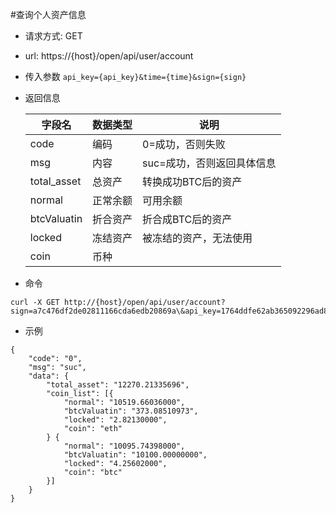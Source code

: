 #查询个人资产信息
- 请求方式: GET
- url: https://{host}/open/api/user/account
- 传入参数 `api_key={api_key}&time={time}&sign={sign}`
- 返回信息

    | 字段名 | 数据类型 | 说明 |
    | --- | --- | --- |
    | code | 编码 | 0=成功，否则失败 |
    | msg | 内容 | suc=成功，否则返回具体信息 |
    | total_asset | 总资产 | 转换成功BTC后的资产 |
    | normal | 正常余额 | 可用余额 |
    | btcValuatin | 折合资产 | 折合成BTC后的资产 |
    | locked | 冻结资产 | 被冻结的资产，无法使用 |
    | coin | 币种 | &nbsp; |
    
- 命令
```
curl -X GET http://{host}/open/api/user/account?sign=a7c476df2de02811166cda6edb20869a\&api_key=1764ddfe62ab365092296ad8272df4f9\&time=1554178351
```
    
- 示例
```
{
	"code": "0",
	"msg": "suc",
	"data": {
		"total_asset": "12270.21335696",
		"coin_list": [{
			"normal": "10519.66036000",
			"btcValuatin": "373.08510973",
			"locked": "2.82130000",
			"coin": "eth"
		} {
			"normal": "10095.74398000",
			"btcValuatin": "10100.00000000",
			"locked": "4.25602000",
			"coin": "btc"
		}]
	}
}
```
